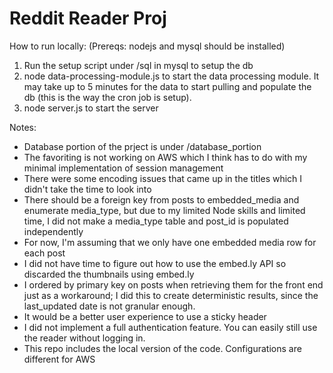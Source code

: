 # Reddit Reader Proj

How to run locally:
(Prereqs: nodejs and mysql should be installed)
1. Run the setup script under /sql in mysql to setup the db
2. node data-processing-module.js to start the data processing module. It may take up to 5 minutes for the data
to start pulling and populate the db (this is the way the cron job is setup).
3. node server.js to start the server

Notes:
- Database portion of the prject is under /database_portion
- The favoriting is not working on AWS which I think has to do with my minimal implementation of session management
- There were some encoding issues that came up in the titles which I didn't take the time to look into
- There should be a foreign key from posts to embedded_media and enumerate media_type, but due to my limited Node
skills and limited time, I did not make a media_type table and post_id is populated independently
- For now, I'm assuming that we only have one embedded media row for each post
- I did not have time to figure out how to use the embed.ly API so discarded the thumbnails using embed.ly
- I ordered by primary key on posts when retrieving them for the front end just as a workaround; I did this to create
deterministic results, since the last_updated date is not granular enough.
- It would be a better user experience to use a sticky header
- I did not implement a full authentication feature. You can easily still use the reader without logging in.
- This repo includes the local version of the code. Configurations are different for AWS
